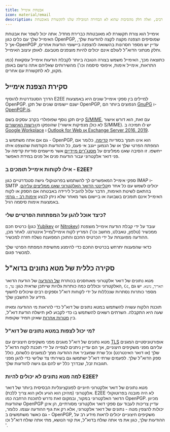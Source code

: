 ```yaml
---
title: אבטחת אימייל
icon: material/email
description: אימייל הוא מטבעו לא מאובטח במובנים רבים, ואלה חלק מהסיבות שהוא לא הבחירה המובילה שלנו לתקשורת מאובטחת.
---
```


אימייל הוא צורת תקשורת לא מאובטחת כברירת מחדל. אתה יכול לשפר את אבטחת האימייל שלך עם כלים כגון OpenPGP, שמוסיפים הצפנה מקצה לקצה להודעות שלך, אך ל-OpenPGP עדיין יש מספר חסרונות בהשוואה להצפנה ביישומי הודעות אחרים, וחלק מנתוני הדוא"ל לעולם אינם יכולים להיות מוצפנים מטבעם. לאופן עיצוב האימייל.

כתוצאה מכך, האימייל משמש בצורה הטובה ביותר לקבלת הודעות אימייל עסקאות (כמו התראות, אימייל אימות, איפוסי סיסמה וכו') מהשירותים שאליהם אתה נרשם באופן מקוון, לא לתקשורת עם אחרים.

## סקירת הצפנת אימייל

הדרך הסטנדרטית להוסיף E2EE למיילים בין ספקי אימייל שונים היא באמצעות OpenPGP. ישנם יישומים שונים של תקן OpenPGP, הנפוצים ביותר הם [GnuPG](https://en.wikipedia.org/wiki/GNU_Privacy_Guard) ו- [OpenPGP.js](https://openpgpjs.org).

קיים תקן נוסף שפופולרי בקרב עסקים בשם [S/MIME](https://en.wikipedia.org/wiki/S/MIME), עם זאת, הוא דורש אישור שהונפקו מ[>רשות האישורים](https://en.wikipedia.org/wiki/Certificate_authority) (לא כולן מנפיקות אישורי S/MIME). יש לו תמיכה ב [Google Workplace](https://support.google.com/a/topic/9061730?hl=en&ref_topic=9061731) ו [Outlook for Web או Exchange Server 2016, 2019](https://support.office.com/en-us/article/encrypt-messages-by-using-s-mime-in-outlook-on-the-web-878c79fc-7088-4b39-966f-14512658f480).

גם אם אתה משתמש ב - OpenPGP, הוא אינו תומך בסודיות [קדימה](https://en.wikipedia.org/wiki/Forward_secrecy), כלומר אם המפתח הפרטי שלך או של הנמען ייגנב אי פעם, כל ההודעות הקודמות שהוצפנו איתו ייחשפו. זו הסיבה שאנו ממליצים על [מסנג'רים מיידיים](../real-time-communication.md) אשר מיישמים סודיות קדימה על פני דואר אלקטרוני עבור הודעות פנים אל פנים במידת האפשר.

### אילו לקוחות אימייל תומכים ב - E2EE?

ספקי אימייל המאפשרים לך להשתמש בפרוטוקולי גישה סטנדרטיים כגון IMAP ו- SMTP יכולים לשמש עם כל אחד מ[קליינטי הדואר האלקטרוני שאנו ממליצים עליהם](../email-clients.md). בהתאם לשיטת האימות, הדבר עלול להוביל לירידה באבטחה אם הספק או לקוח האימייל אינם תומכים בשבועה או ביישום גשר מאחר שלא ניתן לבצע [אימות רב - גורמי](multi-factor-authentication.md) באמצעות אימות סיסמה רגיל.

### כיצד אוכל להגן על המפתחות הפרטיים שלי?

כרטיס חכם (כגון [Yubikey](https://support.yubico.com/hc/en-us/articles/360013790259-Using-Your-YubiKey-with-OpenPGP) or [Nitrokey](https://www.nitrokey.com)) עובד על ידי קבלת הודעת אימייל מוצפנת ממכשיר (טלפון, טאבלט, מחשב וכו') המריץ לקוח אימייל/מייל אינטרנט. לאחר מכן, ההודעה מפוענחת על ידי הכרטיס החכם והתוכן המפוענח נשלח חזרה למכשיר.

כדאי שהפענוח יתרחש בכרטיס החכם כדי להימנע מחשיפת המפתח הפרטי שלך למכשיר פגום.

## סקירה כללית של מטא נתונים בדוא"ל

מטא נתונים של דואר אלקטרוני מאוחסנים בכותרת [של ההודעה](https://en.wikipedia.org/wiki/Email#Message_header) של הודעת הדואר האלקטרוני וכוללים כמה כותרות גלויות שייתכן שראית כגון: `עד`, `מ`, `Cc`, `תאריך`, `נושא`. יש גם מספר כותרות נסתרות שנכללות על ידי לקוחות דוא"ל וספקים רבים שיכולים לחשוף מידע על החשבון שלך.

תוכנת הלקוח עשויה להשתמש במטא נתונים של דוא"ל כדי להראות מי ההודעה ומאיזו שעה היא התקבלה. השרתים רשאים להשתמש בו כדי לקבוע לאן תישלח הודעת דוא"ל, בין [מטרות אחרות](https://en.wikipedia.org/wiki/Email#Message_header) שאינן תמיד שקופות.

### מי יכול לצפות במטא נתונים של דוא"ל?

מטא נתונים של דוא"ל מוגנים מפני משקיפים חיצוניים עם [TLS](https://en.wikipedia.org/wiki/Opportunistic_TLS) אופורטוניסטיים המגנים עליהם מפני משקיפים חיצוניים, אך הם עדיין ניתנים לצפייה על ידי תוכנת לקוח הדוא"ל שלך (או דואר האינטרנט) וכל שרת שמעביר את ההודעה ממך לנמענים כלשהם, כולל ספק הדוא"ל שלך. לפעמים שרתי דוא"ל ישתמשו גם בשירותי צד שלישי כדי להגן מפני תגובות זבל, שבדרך כלל יש להם גם גישה להודעות שלך.

### למה מטא נתונים לא יכולים להיות E2EE?

מטא נתונים של דואר אלקטרוני חיוניים לפונקציונליות הבסיסית ביותר של דואר אלקטרוני (מהיכן הוא הגיע ולאן הוא צריך ללכת). E2EE לא היה מובנה בפרוטוקולי הדואר האלקטרוני במקור, ובמקום זאת נדרש לתוכנת הרחבה כמו OpenPGP. מכיוון שהודעות OpenPGP עדיין צריכות לעבוד עם ספקי דואר אלקטרוני מסורתיים, הן אינן יכולות להצפין מטה - נתונים של דואר אלקטרוני, אלא רק את גוף ההודעה עצמו. כלומר, גם כאשר משתמשים ב - OpenPGP, משקיפים חיצוניים יכולים לראות מידע רב על ההודעות שלך, כגון את מי אתה שולח בדוא"ל, את קווי הנושא, מתי אתה שולח דוא"ל וכו '.
